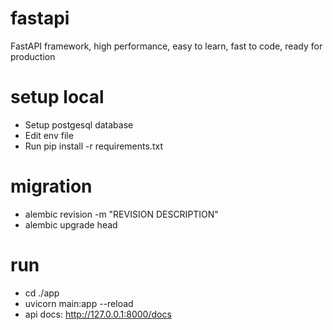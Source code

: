 # fastapi
FastAPI framework, high performance, easy to learn, fast to code, ready for production

# setup local
- Setup postgesql database
- Edit env file
- Run pip install -r requirements.txt 
# migration
- alembic revision -m "REVISION DESCRIPTION"
- alembic upgrade head

# run
- cd ./app
- uvicorn main:app --reload
- api docs: http://127.0.0.1:8000/docs